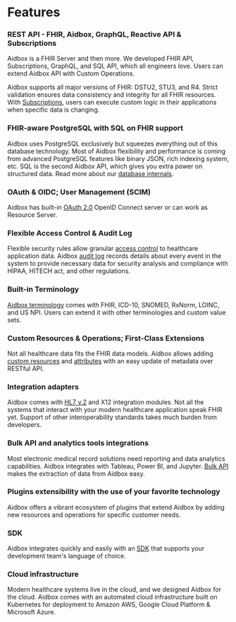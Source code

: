 # Features

### REST API - FHIR, Aidbox, GraphQL, Reactive API & Subscriptions

Aidbox is a FHIR Server and then more. We developed FHIR API, Subscriptions, GraphQL, and SQL API, which all engineers love. Users can extend Aidbox API with Custom Operations.

Aidbox supports all major versions of FHIR: DSTU2, STU3, and R4. Strict validation ensures data consistency and integrity for all FHIR resources. With [Subscriptions](https://docs.aidbox.app/advanced/reactive-api-and-subscriptions/subscriptions-1), users can execute custom logic in their applications when specific data is changing.

### FHIR-aware PostgreSQL with SQL on FHIR support

Aidbox uses PostgreSQL exclusively but squeezes everything out of this database technology. Most of Aidbox flexibility and performance is coming from advanced PostgreSQL features like binary JSON, rich indexing system, etc. SQL is the second Aidbox API, which gives you extra power on structured data. Read more about our [database internals](https://docs.aidbox.app/basic-concepts/database).

### OAuth & OIDC; User Management \(SCIM\)

Aidbox has built-in [OAuth 2.0](https://docs.aidbox.app/auth-betta) OpenID Connect server or can work as Resource Server.

### Flexible Access Control & Audit Log

Flexible security rules allow granular [access control](https://docs.aidbox.app/security/access-policy) to healthcare application data. Aidbox [audit log](https://docs.aidbox.app/administration/logging-and-audit) records details about every event in the system to provide necessary data for security analysis and compliance with HIPAA, HITECH act, and other regulations.

### Built-in Terminology

[Aidbox terminology](https://docs.aidbox.app/terminology/terminology-api) comes with FHIR, ICD-10, SNOMED, RxNorm, LOINC, and US NPI. Users can extend it with other terminologies and custom value sets.

### Custom Resources & Operations; First-Class Extensions

Not all healthcare data fits the FHIR data models. Aidbox allows adding [custom resources](https://docs.aidbox.app/advanced/custom-resources/getting-started-with-custom-resources) and [attributes](https://docs.aidbox.app/advanced/first-class-extensions) with an easy update of metadata over RESTful API.

### Integration adapters

Aidbox comes with [HL7 v.2](https://docs.aidbox.app/integrations/hl7-v2-integration) and X12 integration modules. Not all the systems that interact with your modern healthcare application speak FHIR yet. Support of other interoperability standards takes much burden from developers.

### Bulk API and analytics tools integrations

Most electronic medical record solutions need reporting and data analytics capabilities. Aidbox integrates with Tableau, Power BI, and Jupyter. [Bulk API](https://docs.aidbox.app/basic-concepts/bulk-api-1) makes the extraction of data from Aidbox easy.

### Plugins extensibility with the use of your favorite technology

Aidbox offers a vibrant ecosystem of plugins that extend Aidbox by adding new resources and operations for specific customer needs.

### SDK

Aidbox integrates quickly and easily with an [SDK](https://docs.aidbox.app/aidbox-sdk) that supports your development team's language of choice.

### Cloud infrastructure

Modern healthcare systems live in the cloud, and we designed Aidbox for the cloud. Aidbox comes with an automated cloud infrastructure built on Kubernetes for deployment to Amazon AWS, Google Cloud Platform & Microsoft Azure.

